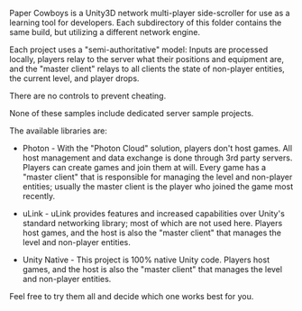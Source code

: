 Paper Cowboys is a Unity3D network multi-player side-scroller for use as a learning tool for developers. Each subdirectory of this folder contains the same build, but utilizing a different network engine. 

Each project uses a "semi-authoritative" model: Inputs are processed locally, players relay to the server what their positions and equipment are, and the "master client" relays to all clients the state of non-player entities, the current level, and player drops. 

There are no controls to prevent cheating.

None of these samples include dedicated server sample projects.

The available libraries are:

 * Photon - With the "Photon Cloud" solution, players don't host games. All host management and data exchange is done through 3rd party servers. Players can create games and join them at will. Every game has a "master client" that is responsible for managing the level and non-player entities; usually the master client is the player who joined the game most recently.
 
 * uLink - uLink provides features and increased capabilities over Unity's standard networking library; most of which are not used here. Players host games, and the host is also the "master client" that manages the level and non-player entities.
 
 * Unity Native - This project is 100% native Unity code. Players host games, and the host is also the "master client" that manages the level and non-player entities.



Feel free to try them all and decide which one works best for you.